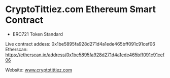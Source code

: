 # CryptoTittiez.com Ethereum Smart Contract

- ERC721 Token Standard

Live contract addess: 0x1be5895fa928d271d4a1ede465bff091c91cef06
Etherscan: https://etherscan.io/address/0x1be5895fa928d271d4a1ede465bff091c91cef06

Website: www.cryptotittiez.com
